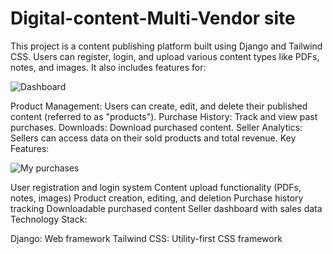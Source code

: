# Digital-content-Multi-Vendor site

This project is a content publishing platform built using Django and Tailwind CSS. Users can register, login, and upload various content types like PDFs, notes, and images. It also includes features for:

![Dashboard](https://github.com/priyansudash03/Digital-content-multi-vendor/assets/108187409/598ffc14-7af9-4314-96cc-f5214d7ac549)

Product Management: Users can create, edit, and delete their published content (referred to as "products").
Purchase History: Track and view past purchases.
Downloads: Download purchased content.
Seller Analytics: Sellers can access data on their sold products and total revenue.
Key Features:

![My purchases](https://github.com/priyansudash03/Digital-content-multi-vendor/assets/108187409/abe652a7-d6d2-4c13-a994-84c0d24c441d)

User registration and login system
Content upload functionality (PDFs, notes, images)
Product creation, editing, and deletion
Purchase history tracking
Downloadable purchased content
Seller dashboard with sales data
Technology Stack:

Django: Web framework
Tailwind CSS: Utility-first CSS framework
